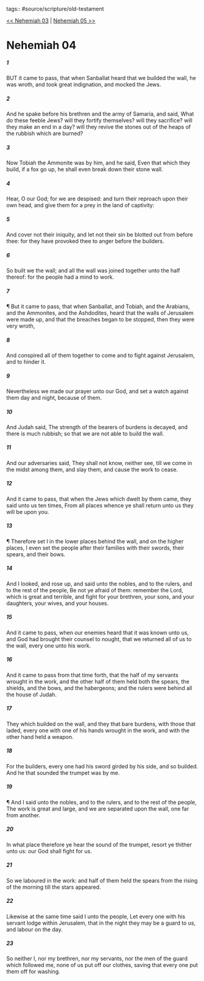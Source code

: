 tags:: #source/scripture/old-testament

[<< Nehemiah 03](/old-testament/16_Nehemiah/Nehemiah_03.md) | [Nehemiah 05 >>](/old-testament/16_Nehemiah/Nehemiah_05.md)

# Nehemiah 04

##### 1

BUT it came to pass, that when Sanballat heard that we builded the wall, he was wroth, and took great indignation, and mocked the Jews.

##### 2

And he spake before his brethren and the army of Samaria, and said, What do these feeble Jews? will they fortify themselves? will they sacrifice? will they make an end in a day? will they revive the stones out of the heaps of the rubbish which are burned?

##### 3

Now Tobiah the Ammonite was by him, and he said, Even that which they build, if a fox go up, he shall even break down their stone wall.

##### 4

Hear, O our God; for we are despised: and turn their reproach upon their own head, and give them for a prey in the land of captivity:

##### 5

And cover not their iniquity, and let not their sin be blotted out from before thee: for they have provoked thee to anger before the builders.

##### 6

So built we the wall; and all the wall was joined together unto the half thereof: for the people had a mind to work.

##### 7

¶ But it came to pass, that when Sanballat, and Tobiah, and the Arabians, and the Ammonites, and the Ashdodites, heard that the walls of Jerusalem were made up, and that the breaches began to be stopped, then they were very wroth,

##### 8

And conspired all of them together to come and to fight against Jerusalem, and to hinder it.

##### 9

Nevertheless we made our prayer unto our God, and set a watch against them day and night, because of them.

##### 10

And Judah said, The strength of the bearers of burdens is decayed, and there is much rubbish; so that we are not able to build the wall.

##### 11

And our adversaries said, They shall not know, neither see, till we come in the midst among them, and slay them, and cause the work to cease.

##### 12

And it came to pass, that when the Jews which dwelt by them came, they said unto us ten times, From all places whence ye shall return unto us they will be upon you.

##### 13

¶ Therefore set I in the lower places behind the wall, and on the higher places, I even set the people after their families with their swords, their spears, and their bows.

##### 14

And I looked, and rose up, and said unto the nobles, and to the rulers, and to the rest of the people, Be not ye afraid of them: remember the Lord, which is great and terrible, and fight for your brethren, your sons, and your daughters, your wives, and your houses.

##### 15

And it came to pass, when our enemies heard that it was known unto us, and God had brought their counsel to nought, that we returned all of us to the wall, every one unto his work.

##### 16

And it came to pass from that time forth, that the half of my servants wrought in the work, and the other half of them held both the spears, the shields, and the bows, and the habergeons; and the rulers were behind all the house of Judah.

##### 17

They which builded on the wall, and they that bare burdens, with those that laded, every one with one of his hands wrought in the work, and with the other hand held a weapon.

##### 18

For the builders, every one had his sword girded by his side, and so builded. And he that sounded the trumpet was by me.

##### 19

¶ And I said unto the nobles, and to the rulers, and to the rest of the people, The work is great and large, and we are separated upon the wall, one far from another.

##### 20

In what place therefore ye hear the sound of the trumpet, resort ye thither unto us: our God shall fight for us.

##### 21

So we laboured in the work: and half of them held the spears from the rising of the morning till the stars appeared.

##### 22

Likewise at the same time said I unto the people, Let every one with his servant lodge within Jerusalem, that in the night they may be a guard to us, and labour on the day.

##### 23

So neither I, nor my brethren, nor my servants, nor the men of the guard which followed me, none of us put off our clothes, saving that every one put them off for washing.

